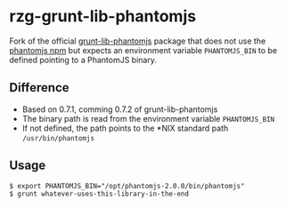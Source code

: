 # rzg-grunt-lib-phantomjs

Fork of the official [grunt-lib-phantomjs](https://github.com/tholewebgods/grunt-lib-phantomjs/tree/v0.7.1) package that does not use the [phantomjs npm](https://github.com/Medium/phantomjs) but expects an environment variable `PHANTOMJS_BIN` to be defined pointing to a PhantomJS binary.

## Difference

- Based on 0.7.1, comming 0.7.2 of grunt-lib-phantomjs
- The binary path is read from the environment variable `PHANTOMJS_BIN`
- If not defined, the path points to the *NIX standard path `/usr/bin/phantomjs`

## Usage

```
$ export PHANTOMJS_BIN="/opt/phantomjs-2.0.0/bin/phantomjs"
$ grunt whatever-uses-this-library-in-the-end
```
